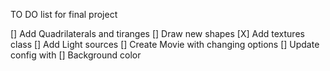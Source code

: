 TO DO list for final project

[] Add Quadrilaterals and tiranges
[] Draw new shapes 
[X] Add textures class
[] Add Light sources
[] Create Movie with changing options
[] Update config with
    [] Background color